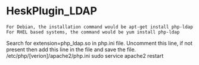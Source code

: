 # HeskPlugin_LDAP


    For Debian, the installation command would be apt-get install php-ldap
    For RHEL based systems, the command would be yum install php-ldap

Search for extension=php_ldap.so in php.ini file. Uncomment this line, if not present then add this line in the file and save the file.
/etc/php/[verion]/apache2/php.ini
sudo service apache2 restart